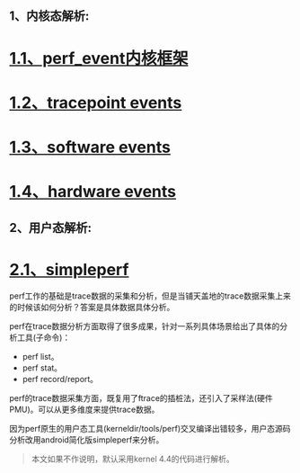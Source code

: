 

## 1、内核态解析:

# [1.1、perf_event内核框架](./perf_event_architecture.md)

# [1.2、tracepoint events](./perf_tracepoint_events.md)

# [1.3、software events ](./perf_software_events.md)

# [1.4、hardware events](./perf_hardware_events.md)


## 2、用户态解析:

# [2.1、simpleperf](./perf_simpleperf.md)


perf工作的基础是trace数据的采集和分析，但是当铺天盖地的trace数据采集上来的时候该如何分析？答案是具体数据具体分析。  

perf在trace数据分析方面取得了很多成果，针对一系列具体场景给出了具体的分析工具(子命令)：

- perf list。
- perf stat。
- perf record/report。

perf的trace数据采集方面，既复用了ftrace的插桩法，还引入了采样法(硬件PMU)。可以从更多维度来提供trace数据。

因为perf原生的用户态工具(kerneldir/tools/perf)交叉编译出错较多，用户态源码分析改用android简化版simpleperf来分析。

> 本文如果不作说明，默认采用kernel 4.4的代码进行解析。

